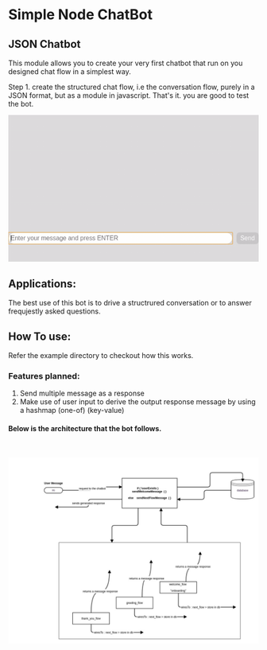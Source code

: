 # Simple Node ChatBot

## JSON Chatbot

This module allows you to create your very first chatbot that run on you designed chat flow in a simplest way.

Step 1. create the structured chat flow, i.e the conversation flow, purely in a JSON format, but as a module in javascript.
That's it. you are good to test the bot.


![alt text](https://raw.githubusercontent.com/vishalchauhan22/node-chat-bot/master/examples/public/demo.gif "Demo")


## Applications:
The best use of this bot is to drive a structrured conversation or to answer frequjestly asked questions.

## How To use:
Refer the example directory to checkout how this works.


### Features planned:

1. Send multiple message as a response
2. Make use of user input to derive the output response message by using a hashmap (one-of) (key-value)


#### Below is the architecture that the bot follows.

<br>

![alt text](https://raw.githubusercontent.com/vishalchauhan22/node-chat-bot/master/examples/public/flow.jpg "Chatflow")

